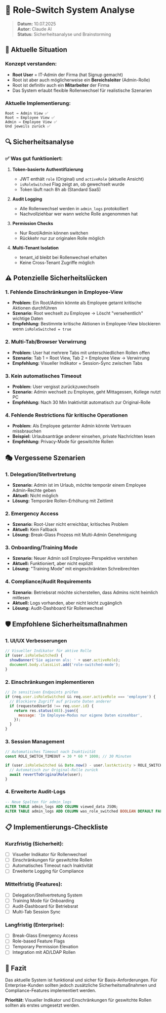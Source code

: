 # 🔄 Role-Switch System Analyse

> **Datum:** 10.07.2025  
> **Autor:** Claude AI  
> **Status:** Sicherheitsanalyse und Brainstorming

## 🎯 Aktuelle Situation

### Konzept verstanden:

- **Root User** = IT-Admin der Firma (hat Signup gemacht)
- Root ist aber auch möglicherweise ein **Bereichsleiter** (Admin-Rolle)
- Root ist definitiv auch ein **Mitarbeiter** der Firma
- Das System erlaubt flexible Rollenwechsel für realistische Szenarien

### Aktuelle Implementierung:

```
Root → Admin View ✅
Root → Employee View ✅
Admin → Employee View ✅
Und jeweils zurück ✅
```

## 🔍 Sicherheitsanalyse

### ✅ Was gut funktioniert:

1. **Token-basierte Authentifizierung**
   - JWT enthält `role` (Original) und `activeRole` (aktuelle Ansicht)
   - `isRoleSwitched` Flag zeigt an, ob gewechselt wurde
   - Token läuft nach 8h ab (Standard SaaS)

2. **Audit Logging**
   - Alle Rollenwechsel werden in `admin_logs` protokolliert
   - Nachvollziehbar wer wann welche Rolle angenommen hat

3. **Permission Checks**
   - Nur Root/Admin können switchen
   - Rückkehr nur zur originalen Rolle möglich

4. **Multi-Tenant Isolation**
   - tenant_id bleibt bei Rollenwechsel erhalten
   - Keine Cross-Tenant Zugriffe möglich

## ⚠️ Potenzielle Sicherheitslücken

### 1. **Fehlende Einschränkungen in Employee-View**

- **Problem:** Ein Root/Admin könnte als Employee getarnt kritische Aktionen durchführen
- **Szenario:** Root wechselt zu Employee → Löscht "versehentlich" wichtige Daten
- **Empfehlung:** Bestimmte kritische Aktionen in Employee-View blockieren wenn `isRoleSwitched = true`

### 2. **Multi-Tab/Browser Verwirrung**

- **Problem:** User hat mehrere Tabs mit unterschiedlichen Rollen offen
- **Szenario:** Tab 1 = Root View, Tab 2 = Employee View → Verwirrung
- **Empfehlung:** Visueller Indikator + Session-Sync zwischen Tabs

### 3. **Kein automatisches Timeout**

- **Problem:** User vergisst zurückzuwechseln
- **Szenario:** Admin wechselt zu Employee, geht Mittagessen, Kollege nutzt PC
- **Empfehlung:** Nach 30 Min Inaktivität automatisch zur Original-Rolle

### 4. **Fehlende Restrictions für kritische Operationen**

- **Problem:** Als Employee getarnter Admin könnte Vertrauen missbrauchen
- **Beispiel:** Urlaubsanträge anderer einsehen, private Nachrichten lesen
- **Empfehlung:** Privacy-Mode für geswitchte Rollen

## 🎭 Vergessene Szenarien

### 1. **Delegation/Stellvertretung**

- **Szenario:** Admin ist im Urlaub, möchte temporär einem Employee Admin-Rechte geben
- **Aktuell:** Nicht möglich
- **Lösung:** Temporäre Rollen-Erhöhung mit Zeitlimit

### 2. **Emergency Access**

- **Szenario:** Root-User nicht erreichbar, kritisches Problem
- **Aktuell:** Kein Fallback
- **Lösung:** Break-Glass Prozess mit Multi-Admin Genehmigung

### 3. **Onboarding/Training Mode**

- **Szenario:** Neuer Admin soll Employee-Perspektive verstehen
- **Aktuell:** Funktioniert, aber nicht explizit
- **Lösung:** "Training Mode" mit eingeschränkten Schreibrechten

### 4. **Compliance/Audit Requirements**

- **Szenario:** Betriebsrat möchte sicherstellen, dass Admins nicht heimlich mitlesen
- **Aktuell:** Logs vorhanden, aber nicht leicht zugänglich
- **Lösung:** Audit-Dashboard für Rollenwechsel

## 🛡️ Empfohlene Sicherheitsmaßnahmen

### 1. **UI/UX Verbesserungen**

```javascript
// Visueller Indikator für aktive Rolle
if (user.isRoleSwitched) {
  showBanner('Sie agieren als: ' + user.activeRole);
  document.body.classList.add('role-switched-mode');
}
```

### 2. **Einschränkungen implementieren**

```javascript
// In sensitiven Endpoints prüfen
if (req.user.isRoleSwitched && req.user.activeRole === 'employee') {
  // Blockiere Zugriff auf private Daten anderer
  if (requestedUserId !== req.user.id) {
    return res.status(403).json({
      message: 'Im Employee-Modus nur eigene Daten einsehbar',
    });
  }
}
```

### 3. **Session Management**

```javascript
// Automatisches Timeout nach Inaktivität
const ROLE_SWITCH_TIMEOUT = 30 * 60 * 1000; // 30 Minuten

if (user.isRoleSwitched && Date.now() - user.lastActivity > ROLE_SWITCH_TIMEOUT) {
  // Automatisch zur Original-Rolle zurück
  await revertToOriginalRole(user);
}
```

### 4. **Erweiterte Audit-Logs**

```sql
-- Neue Spalten für admin_logs
ALTER TABLE admin_logs ADD COLUMN viewed_data JSON;
ALTER TABLE admin_logs ADD COLUMN was_role_switched BOOLEAN DEFAULT FALSE;
```

## 📋 Implementierungs-Checkliste

### Kurzfristig (Sicherheit):

- [ ] Visueller Indikator für Rollenwechsel
- [ ] Einschränkungen für geswitchte Rollen
- [ ] Automatisches Timeout nach Inaktivität
- [ ] Erweiterte Logging für Compliance

### Mittelfristig (Features):

- [ ] Delegation/Stellvertretung System
- [ ] Training Mode für Onboarding
- [ ] Audit-Dashboard für Betriebsrat
- [ ] Multi-Tab Session Sync

### Langfristig (Enterprise):

- [ ] Break-Glass Emergency Access
- [ ] Role-based Feature Flags
- [ ] Temporary Permission Elevation
- [ ] Integration mit AD/LDAP Rollen

## 🎯 Fazit

Das aktuelle System ist funktional und sicher für Basis-Anforderungen. Für Enterprise-Kunden sollten jedoch zusätzliche Sicherheitsmaßnahmen und Compliance-Features implementiert werden.

**Priorität:** Visueller Indikator und Einschränkungen für geswitchte Rollen sollten als erstes umgesetzt werden.
